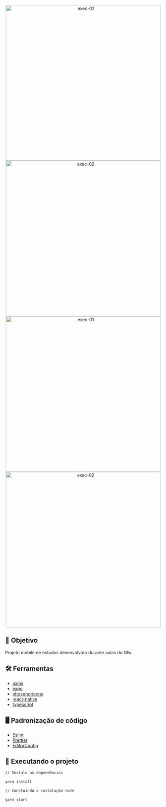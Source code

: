 <div align="center">
	<img src="src/assets/readme/exec-01.jpeg" width="500"alt="exec-01"/>
  <img src="src/assets/readme/exec-02.jpeg" width="500" alt="exec-02"/>
  <img src="src/assets/readme/exec-03.jpeg" width="500"alt="exec-01"/>
  <img src="src/assets/readme/exec-04.jpeg" width="500"alt="exec-02"/>
</div>

## :dart: Objetivo

Projeto mobile de estudos desenvolvido durante aulas do Nlw.

## :hammer_and_wrench: Ferramentas

- [axios](https://axios-http.com/ptbr/docs/intro)
- [expo](https://expo.dev/)
- [phosphoricons](https://phosphoricons.com/)
- [react-native](https://reactnative.dev/)
- [typescript](https://www.typescriptlang.org/)

## :desktop_computer: Padronização de código

- [Eslint](https://eslint.org/)
- [Prettier](https://prettier.io/)
- [EditorConfig](https://editorconfig.org/)

## :rocket: Executando o projeto

```bash
// Instale as dependências

yarn install

// Concluindo a instalação rode

yarn start
```
